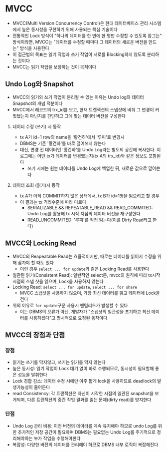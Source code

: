 # MVCC

- MVCC(Multi Version Concurrency Control)은 현대 데이터베이스 관리 시스템에서 높은 동시성을 구현하기 위해 사용되는 핵심 기술이다
- 전통적인 Lock 방식이 "하나의 데이터를 한 번에 한 명만 수정할 수 있도록 잠그는" 방식이라면, MVCC는 "데이터를 수정할 때마다 그 데이터의 새로운 버전을 만드는" 방식을 사용한다
- 이 접근법의 목표는 읽기 작업과 쓰기 작업이 서로를 Blocking하지 않도록 분리하는 것이다
- MVCC는 읽기 작업을 보장하는 것이 목적이다

## Undo Log와 Snapshot

- MVCC의 읽기와 쓰기 작업이 분리될 수 있는 이유는 Undo log와 데이터 Snapshot의 개념 덕분이다
- MVCC에서 레코드의 trx_id를 보고, 현재 트랜잭션의 스냅샷에 비춰 그 변경이 커밋됐는지 아닌지를 판단하고 그에 맞는 데이터 버전을 구성한다

1. 데이터 수정 (쓰기) 시 동작

   - tx A가 id=1 row의 name을 '황건하'에서 '루피'로 변경시
   - DBMS는 기존 '황건하'를 바로 덮어쓰지 않는다
   - 대신, 변경 전 데이터인 '황건하'를 Undo Log라는 별도의 공간에 복사한다. 이 로그에는 어떤 tx가 데이터를 변경했는지(tx A의 trx_id)와 같은 정보도 포함된다
     - 쓰기 시에는 원본 데이터를 Undo Log에 백업한 뒤, 새로운 값으로 덮어쓴다

2. 데이터 조회 (읽기)시 동작

   - tx A가 아직 COMMIT하지 않은 상태에서, tx B가 id=1행을 읽으려고 할 경우
   - 이 결과는 tx 격리수준에 따라 다르다
     - SERIALIZABLE && REPEATABLE_READ && READ_COMMITED: Undo Log를 활용해 tx 시작 지점의 데이터 버전을 재구성한다
     - READ_UNCOMMITED: '루피'를 직접 읽는다(이를 Dirty Read라고 한다)

## MVCC와 Locking Read

- MVCC의 Reapeatable Read는 효율적이지만, 때로는 데이터를 읽어서 수정을 위해 잠가야 할 때도 있다
  - 이런 경우 `select ... for update`와 같은 Locking Read를 사용한다
- 일관된 읽기(Consistent Read): 일반적인 select문, mvcc의 원칙에 따라 tx시작 시점의 스냅 샷을 읽으며, Lock을 사용하지 않는다
- Locking Read: `select ... for update`, `select ... for share`
  - MVCC 스냅샷을 사용하지 않으며, 가장 최신 데이터를 읽고 데이터에 Lock을 건다
- 위의 이유로 `for update`구문 사용시 팬텀리드가 발생할 수 있다
  - 이는 DBMS의 오류가 아닌, 개발자가 "스냅샷의 일관성을  포기하고 최신 데이터를 사용하겠다"고 명시적으로 요청된 동작이다

## MVCC의 장점과 단점

### 장점

- 읽기는 쓰기를 막지않고, 쓰기는 읽기를 막지 않는다
- 높은 동시성: 읽기 작업이 Lock 대기 없이 바로 수행되므로, 동시성이 필요할때 좋은 성능을 발휘한다
- Lock 경합 감소: 데이터 수정 시에만 아주 짧게 lock을 사용하므로 deadlock의 발생가능성이 줄어든다
- read Consistency: 각 트랜잭션은 자신이 시작한 시점의 일관된 snapshot을 보게되며, 다른 트랜잭션의 중간 작업 결과를 읽는 문제(dirty read)를 방지한다

### 단점
- Undo Log 관리 비용: 이전 버전의 데이터를 계속 유지해야 하므로 undo Log를 위한 추가적인 저장 공간이 필요하며 DBMS는 필요없는 Undo Log를 주기적으로 정리해야하는 부가 작업을 수행해야한다
- 복잡성: 다양한 버전의 데이터를 관리해야 하므로 DBMS 내부 로직이 복잡해진다